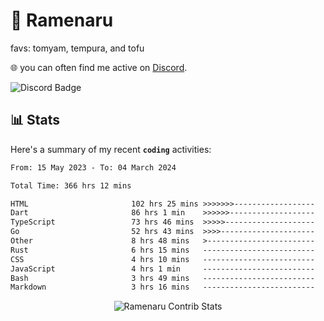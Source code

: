 # 🍜 Ramenaru
favs: tomyam, tempura, and tofu

🌐 you can often find me active on [Discord](https://discordapp.com/users/503291004200157185).

![Discord Badge](https://dcbadge.vercel.app/api/shield/503291004200157185)

## 📊 Stats

Here's a summary of my recent **`coding`** activities:

<!--START_SECTION:waka-->

```txt
From: 15 May 2023 - To: 04 March 2024

Total Time: 366 hrs 12 mins

HTML                       102 hrs 25 mins >>>>>>>------------------   27.97 %
Dart                       86 hrs 1 min    >>>>>>-------------------   23.49 %
TypeScript                 73 hrs 46 mins  >>>>>--------------------   20.15 %
Go                         52 hrs 43 mins  >>>>---------------------   14.40 %
Other                      8 hrs 48 mins   >------------------------   02.40 %
Rust                       6 hrs 15 mins   -------------------------   01.71 %
CSS                        4 hrs 10 mins   -------------------------   01.14 %
JavaScript                 4 hrs 1 min     -------------------------   01.10 %
Bash                       3 hrs 49 mins   -------------------------   01.04 %
Markdown                   3 hrs 16 mins   -------------------------   00.90 %
```

<!--END_SECTION:waka-->

<div style="text-align: center;">
   <img align="center" src="https://github-readme-streak-stats.herokuapp.com/?user=Ramenaru&theme=dark&card_width=520" alt="Ramenaru Contrib Stats" />
</div>

